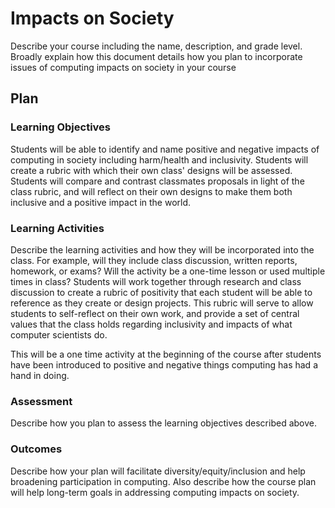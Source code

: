 # Impacts on Society

Describe your course including the name, description, and grade level. Broadly explain how this document details how you plan to incorporate issues of computing impacts on society in your course

## Plan

### Learning Objectives

Students will be able to identify and name positive and negative impacts of computing in society including harm/health and inclusivity.
Students will create a rubric with which their own class' designs will be assessed.
Students will compare and contrast classmates proposals in light of the class rubric, and will reflect on their own designs to make them both inclusive and a positive impact in the world.

### Learning Activities

Describe the learning activities and how they will be incorporated into the class. For example, will they include class discussion, written reports, homework, or exams? Will the activity be a one-time lesson or used multiple times in class?
Students will work together through research and class discussion to create a rubric of positivity that each student will be able to reference as they create or design projects.  This rubric will serve to allow students to self-reflect on their own work, and provide a set of central values that the class holds regarding inclusivity and impacts of what computer scientists do.

This will be a one time activity at the beginning of the course after students have been introduced to positive and negative things computing has had a hand in doing.


### Assessment

Describe how you plan to assess the learning objectives described above.

### Outcomes

Describe how your plan will facilitate diversity/equity/inclusion and help broadening participation in computing. Also describe how the course plan will help long-term goals in addressing computing impacts on society.
